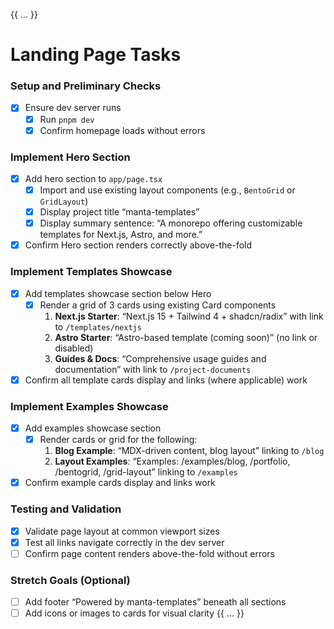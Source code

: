 {{ ... }}
# Landing Page Tasks

### Setup and Preliminary Checks
- [x] Ensure dev server runs  
  - [x] Run `pnpm dev`  
  - [x] Confirm homepage loads without errors

### Implement Hero Section
- [x] Add hero section to `app/page.tsx`  
  - [x] Import and use existing layout components (e.g., `BentoGrid` or `GridLayout`)  
  - [x] Display project title “manta-templates”  
  - [x] Display summary sentence: “A monorepo offering customizable templates for Next.js, Astro, and more.”
- [x] Confirm Hero section renders correctly above-the-fold

### Implement Templates Showcase
- [x] Add templates showcase section below Hero  
  - [x] Render a grid of 3 cards using existing Card components  
    1. **Next.js Starter**: “Next.js 15 + Tailwind 4 + shadcn/radix” with link to `/templates/nextjs`  
    2. **Astro Starter**: “Astro-based template (coming soon)” (no link or disabled)  
    3. **Guides & Docs**: “Comprehensive usage guides and documentation” with link to `/project-documents`  
- [x] Confirm all template cards display and links (where applicable) work

### Implement Examples Showcase
- [x] Add examples showcase section  
  - [x] Render cards or grid for the following:  
    1. **Blog Example**: “MDX-driven content, blog layout” linking to `/blog`  
    2. **Layout Examples**: “Examples: /examples/blog, /portfolio, /bentogrid, /grid-layout” linking to `/examples`  
- [x] Confirm example cards display and links work

### Testing and Validation
- [x] Validate page layout at common viewport sizes  
- [x] Test all links navigate correctly in the dev server  
- [ ] Confirm page content renders above-the-fold without errors

### Stretch Goals (Optional)
- [ ] Add footer “Powered by manta-templates” beneath all sections  
- [ ] Add icons or images to cards for visual clarity
{{ ... }}